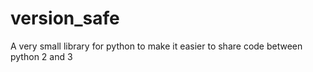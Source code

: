 # version_safe
A very small library for python to make it easier to share code between python 2 and 3
